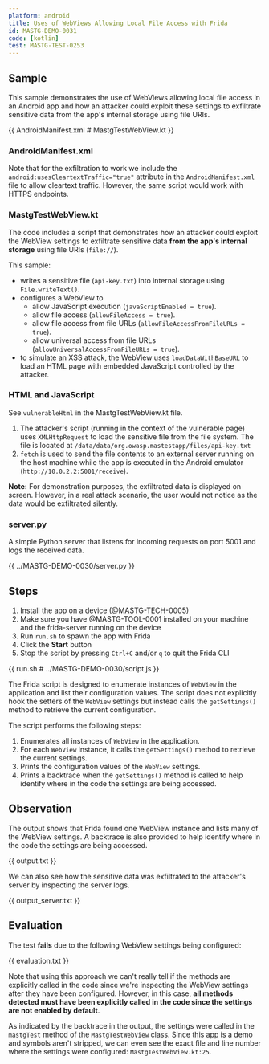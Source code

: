 ```yaml
---
platform: android
title: Uses of WebViews Allowing Local File Access with Frida
id: MASTG-DEMO-0031
code: [kotlin]
test: MASTG-TEST-0253
---
```


## Sample

This sample demonstrates the use of WebViews allowing local file access in an Android app and how an attacker could exploit these settings to exfiltrate sensitive data from the app's internal storage using file URIs.

{{ AndroidManifest.xml # MastgTestWebView.kt }}

### AndroidManifest.xml

Note that for the exfiltration to work we include the `android:usesCleartextTraffic="true"` attribute in the `AndroidManifest.xml` file to allow cleartext traffic. However, the same script would work with HTTPS endpoints.

### MastgTestWebView.kt

The code includes a script that demonstrates how an attacker could exploit the WebView settings to exfiltrate sensitive data **from the app's internal storage** using file URIs (`file://`).

This sample:

- writes a sensitive file (`api-key.txt`) into internal storage using `File.writeText()`.
- configures a WebView to
    - allow JavaScript execution (`javaScriptEnabled = true`).
    - allow file access (`allowFileAccess = true`).
    - allow file access from file URLs (`allowFileAccessFromFileURLs = true`).
    - allow universal access from file URLs (`allowUniversalAccessFromFileURLs = true`).
- to simulate an XSS attack, the WebView uses `loadDataWithBaseURL` to load an HTML page with embedded JavaScript controlled by the attacker.

### HTML and JavaScript

See `vulnerableHtml` in the MastgTestWebView.kt file.

1. The attacker's script (running in the context of the vulnerable page) uses `XMLHttpRequest` to load the sensitive file from the file system. The file is located at `/data/data/org.owasp.mastestapp/files/api-key.txt`
2. `fetch` is used to send the file contents to an external server running on the host machine while the app is executed in the Android emulator (`http://10.0.2.2:5001/receive`).

**Note:** For demonstration purposes, the exfiltrated data is displayed on screen. However, in a real attack scenario, the user would not notice as the data would be exfiltrated silently.

### server.py

A simple Python server that listens for incoming requests on port 5001 and logs the received data.

{{ ../MASTG-DEMO-0030/server.py }}

## Steps

1. Install the app on a device (@MASTG-TECH-0005)
2. Make sure you have @MASTG-TOOL-0001 installed on your machine and the frida-server running on the device
3. Run `run.sh` to spawn the app with Frida
4. Click the **Start** button
5. Stop the script by pressing `Ctrl+C` and/or `q` to quit the Frida CLI

{{ run.sh # ../MASTG-DEMO-0030/script.js }}

The Frida script is designed to enumerate instances of `WebView` in the application and list their configuration values. The script does not explicitly hook the setters of the `WebView` settings but instead calls the `getSettings()` method to retrieve the current configuration.

The script performs the following steps:

1. Enumerates all instances of `WebView` in the application.
2. For each `WebView` instance, it calls the `getSettings()` method to retrieve the current settings.
3. Prints the configuration values of the `WebView` settings.
4. Prints a backtrace when the `getSettings()` method is called to help identify where in the code the settings are being accessed.

## Observation

The output shows that Frida found one WebView instance and lists many of the WebView settings. A backtrace is also provided to help identify where in the code the settings are being accessed.

{{ output.txt }}

We can also see how the sensitive data was exfiltrated to the attacker's server by inspecting the server logs.

{{ output_server.txt }}

## Evaluation

The test **fails** due to the following WebView settings being configured:

{{ evaluation.txt }}

Note that using this approach we can't really tell if the methods are explicitly called in the code since we're inspecting the WebView settings after they have been configured. However, in this case, **all methods detected must have been explicitly called in the code since the settings are not enabled by default**.

As indicated by the backtrace in the output, the settings were called in the `mastgTest` method of the `MastgTestWebView` class. Since this app is a demo and symbols aren't stripped, we can even see the exact file and line number where the settings were configured: `MastgTestWebView.kt:25`.
